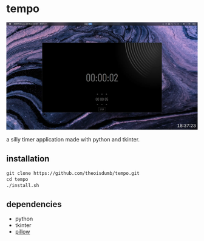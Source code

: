 # tempo

![tempo](tempo.webp)

a silly timer application made with python and tkinter.

## installation

```
git clone https://github.com/theoisdumb/tempo.git
cd tempo
./install.sh
```

## dependencies

- python
- tkinter
- [pillow](https://python-pillow.github.io/)
